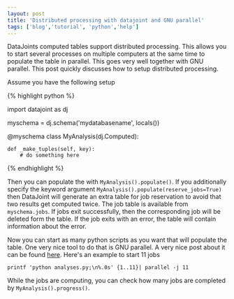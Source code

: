 ```yaml
---
layout: post
title: 'Distributed processing with datajoint and GNU parallel'
tags: ['blog','tutorial', 'python','help']
---
```


DataJoints computed tables support distributed processing. This allows you to start several processes on multiple computers at the same time to populate the table in parallel. This goes very well together with GNU parallel. This post quickly discusses how to setup distributed processing.


Assume you have the following setup


{% highlight python %}

import datajoint as dj

myschema = dj.schema('mydatabasename', locals())

@myschema
class MyAnalysis(dj.Computed):

	def _make_tuples(self, key):
		# do something here

{% endhighlight %}

Then you can populate the with ```MyAnalysis().populate()```. If you additionally specify the keyword argument ```MyAnalysis().populate(reserve_jobs=True)``` then DataJoint will generate an extra table for job reservation to avoid that two results get computed twice. The job table is available from ```myschema.jobs```. If jobs exit successfully, then the corresponding job will be deleted form the table. If the job exits with an error, the table will contain information about the error. 


Now you can start as many python scripts as you want that will populate the table. One very nice tool to do that is GNU parallel. A very nice post about it can be found [here](http://unethicalblogger.com/2010/11/11/gnu-parallel-changed-my-life.html). Here's an example to start 11 jobs

```printf 'python analyses.py;\n%.0s' {1..11}| parallel -j 11```

While the jobs are computing, you can check how many jobs are completed by ```MyAnalysis().progress()```.
